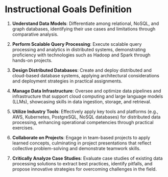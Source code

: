Instructional Goals Definition
==============================

1. **Understand Data Models**: Differentiate among relational, NoSQL, and graph databases, identifying their use cases and limitations through comparative analysis.

2. **Perform Scalable Query Processing**: Execute scalable query processing and analytics in distributed systems, demonstrating proficiency with technologies such as Hadoop and Spark through hands-on projects.

3. **Design Distributed Databases**: Create and deploy distributed and cloud-based database systems, applying architectural considerations and deployment strategies in practical assignments.

4. **Manage Data Infrastructure**: Oversee and optimize data pipelines and infrastructure that support cloud computing and large language models (LLMs), showcasing skills in data ingestion, storage, and retrieval.

5. **Utilize Industry Tools**: Effectively apply key tools and platforms (e.g., AWS, Kubernetes, PostgreSQL, NoSQL databases) for distributed data processing, enhancing operational competencies through practical exercises.

6. **Collaborate on Projects**: Engage in team-based projects to apply learned concepts, culminating in project presentations that reflect collective problem-solving and demonstrate teamwork skills.

7. **Critically Analyze Case Studies**: Evaluate case studies of existing data processing solutions to extract best practices, identify pitfalls, and propose innovative strategies for overcoming challenges in the field.
